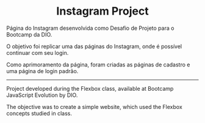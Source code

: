 <h1 align="center">Instagram Project</h1>

<p>Página do Instagram desenvolvida como Desafio de Projeto para o Bootcamp da DIO.</p>

O objetivo foi replicar uma das páginas do Instagram, onde é possível continuar com seu login.

Como aprimoramento da página, foram criadas as páginas de cadastro e uma página de login padrão.

__________________________
<p>Project developed during the Flexbox class, available at Bootcamp JavaScript Evolution by DIO.

The objective was to create a simple website, which used the Flexbox concepts studied in class.
